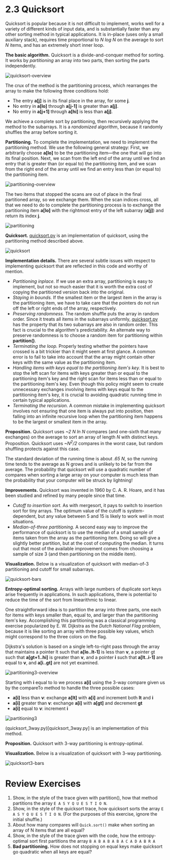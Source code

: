 # 2.3 Quicksort

Quicksort is popular because it is not difficult to implement, works well for a variety of different kinds of input data, and is substantially faster than any other sorting method in typical applications. It is in-place (uses only a small auxiliary stack), requires time proportional to _N log N_ on the average to sort _N_ items, and has an extremely short inner loop.

__The basic algorithm.__ Quicksort is a divide-and-conquer method for sorting. It works by _partitioning_ an array into two parts, then sorting the parts independently.

![quicksort-overview](quicksort-overview.png)

The crux of the method is the partitioning process, which rearranges the array to make the following three conditions hold:

- The entry __a[j]__ is in its final place in the array, for some __j__.
- No entry in __a[lo]__ through __a[j-1]__ is greater than __a[j]__.
- No entry in __a[j+1]__ through __a[hi]__ is less than __a[j]__.

We achieve a complete sort by partitioning, then recursively applying the method to the subarrays. It is a _randomized_ algorithm, because it randomly shuffles the array before sorting it.

__Partitioning.__ To complete the implementation, we need to implement the partitioning method. We use the following general strategy: First, we arbitrarily choose __a[lo]__ to be the partitioning item—the one that will go into its final position. Next, we scan from the left end of the array until we find an entry that is greater than (or equal to) the partitioning item, and we scan from the right end of the array until we find an entry less than (or equal to) the partitioning item.

![partitioning-overview](partitioning-overview.png)

The two items that stopped the scans are out of place in the final partitioned array, so we exchange them. When the scan indices cross, all that we need to do to complete the partitioning process is to exchange the partitioning item __a[lo]__ with the rightmost entry of the left subarray (__a[j]__) and return its index __j__.

![partitioning](partitioning.png)

__Quicksort.__ [quicksort.py](quicksort.py) is an implementation of quicksort, using the partitioning method described above.

![quicksort](quicksort.png)

__Implementation details.__ There are several subtle issues with respect to implementing quicksort that are reflected in this code and worthy of mention.

- _Partitioning inplace._ If we use an extra array, partitioning is easy to implement, but not so much easier that it is worth the extra cost of copying the partitioned version back into the original.
- _Staying in bounds._ If the smallest item or the largest item in the array is the partitioning item, we have to take care that the pointers do not run off the left or right ends of the array, respectively.
- _Preserving randomness._ The random shuffle puts the array in random order. Since it treats all items in the subarrays uniformly, [quicksort.py](quicksort.py) has the property that its two subarrays are also in random order. This fact is crucial to the algorithm's predictability. An alternate way to preserve randomness is to choose a random item for partitioning within __partition()__.
- _Terminating the loop._ Properly testing whether the pointers have crossed is a bit trickier than it might seem at first glance. A common error is to fail to take into account that the array might contain other keys with the same value as the partitioning item.
- _Handling items with keys equal to the partitioning item's key._ It is best to stop the left scan for items with keys greater than or equal to the partitioning item's key and the right scan for items less than or equal to the partitioning item's key. Even though this policy might seem to create unnecessary exchanges involving items with keys equal to the partitioning item's key, it is crucial to avoiding quadratic running time in certain typical applications.
- _Terminating the recursion._ A common mistake in implementing quicksort involves not ensuring that one item is always put into position, then falling into an infinite recursive loop when the partitioning item happens to be the largest or smallest item in the array.

__Proposition.__ Quicksort uses _~2 N ln N_ compares (and one-sixth that many exchanges) on the average to sort an array of length _N_ with distinct keys.
Proposition. Quicksort uses _~N<sup>2</sup>/2_ compares in the worst case, but random shuffling protects against this case.

The standard deviation of the running time is about _.65 N_, so the running time tends to the average as N grows and is unlikely to be far from the average. The probability that quicksort will use a quadratic number of compares when sorting a large array on your computer is much less than the probability that your computer will be struck by lightning!

__Improvements.__ Quicksort was invented in 1960 by C. A. R. Hoare, and it has been studied and refined by many people since that time.

- _Cutoff to insertion sort._ As with mergesort, it pays to switch to insertion sort for tiny arrays. The optimum value of the cutoff is system-dependent, but any value between 5 and 15 is likely to work well in most situations.
- _Median-of-three partitioning._ A second easy way to improve the performance of quicksort is to use the median of a small sample of items taken from the array as the partitioning item. Doing so will give a slightly better partition, but at the cost of computing the median. It turns out that most of the available improvement comes from choosing a sample of size 3 (and then partitioning on the middle item).

__Visualization.__ Below is a visualization of quicksort with median-of-3 partitioning and cutoff for small subarrays.

![quicksort-bars](quicksort-bars.png)

__Entropy-optimal sorting.__ Arrays with large numbers of duplicate sort keys arise frequently in applications. In such applications, there is potential to reduce the time of the sort from linearithmic to linear.

One straightforward idea is to partition the array into three parts, one each for items with keys smaller than, equal to, and larger than the partitioning item's key. Accomplishing this partitioning was a classical programming exercise popularized by E. W. Dijkstra as the _Dutch National Flag_ problem, because it is like sorting an array with three possible key values, which might correspond to the three colors on the flag.

Dijkstra's solution is based on a single left-to-right pass through the array that maintains a pointer lt such that __a[lo..lt-1]__ is less than __v__, a pointer gt such that __a[gt+1..hi]__ is greater than __v__, and a pointer __i__ such that __a[lt..i-1]__ are equal to __v__, and __a[i..gt]__ are not yet examined.

![partitioning3-overview](partitioning3-overview.png)

Starting with __i__ equal to lo we process __a[i]__ using the 3-way compare given us by the compareTo method to handle the three possible cases:

- __a[i]__ less than __v__: exchange __a[lt]__ with __a[i]__ and increment both __lt__ and __i__
- __a[i]__ greater than __v__: exchange __a[i]__ with __a[gt]__ and decrement __gt__
- __a[i]__ equal to __v__: increment __i__

![partitioning3](partitioning3.png)


(quicksort_3way.py)[quicksort_3way.py] is an implementation of this method.

__Proposition.__ Quicksort with 3-way partitioning is entropy-optimal.

__Visualization.__ Below is a visualization of quicksort with 3-way partitioning.

![quicksort3-bars](quicksort3-bars.png)

# Review Exercises

1. Show, in the style of the trace given with partition(), how that method partitions the array `E A S Y Q U E S T I O N`.
2. Show, in the style of the quicksort trace, how quicksort sorts the array `E A S Y Q U E S T I O N`. (For the purposes of this exercise, ignore the initial shuffle.)
3. About how many compares will `Quick.sort()` make when sorting an array of N items that are all equal?
4. Show, in the style of the trace given with the code, how the entropy-optimal sort first partitions the array `B A B A B A B A C A D A B R A`
5.  __Bad partitioning.__ How does not stopping on equal keys make quicksort go quadratic when all keys are equal?

